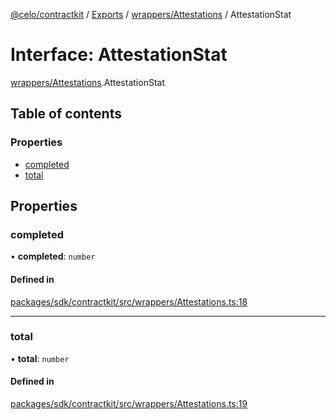 [@celo/contractkit](../README.md) / [Exports](../modules.md) / [wrappers/Attestations](../modules/wrappers_Attestations.md) / AttestationStat

# Interface: AttestationStat

[wrappers/Attestations](../modules/wrappers_Attestations.md).AttestationStat

## Table of contents

### Properties

- [completed](wrappers_Attestations.AttestationStat.md#completed)
- [total](wrappers_Attestations.AttestationStat.md#total)

## Properties

### completed

• **completed**: `number`

#### Defined in

[packages/sdk/contractkit/src/wrappers/Attestations.ts:18](https://github.com/celo-org/developer-tooling/blob/master/packages/sdk/contractkit/src/wrappers/Attestations.ts#L18)

___

### total

• **total**: `number`

#### Defined in

[packages/sdk/contractkit/src/wrappers/Attestations.ts:19](https://github.com/celo-org/developer-tooling/blob/master/packages/sdk/contractkit/src/wrappers/Attestations.ts#L19)
